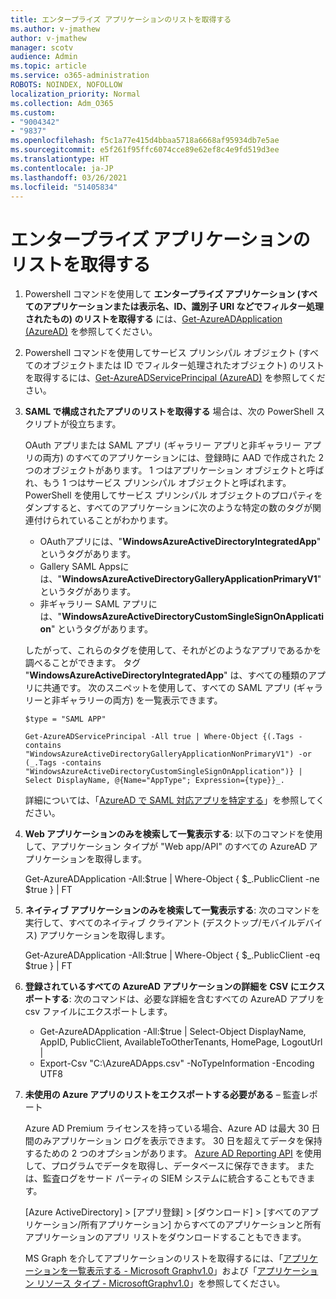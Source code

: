 ```yaml
---
title: エンタープライズ アプリケーションのリストを取得する
ms.author: v-jmathew
author: v-jmathew
manager: scotv
audience: Admin
ms.topic: article
ms.service: o365-administration
ROBOTS: NOINDEX, NOFOLLOW
localization_priority: Normal
ms.collection: Adm_O365
ms.custom:
- "9004342"
- "9837"
ms.openlocfilehash: f5c1a77e415d4bbaa5718a6668af95934db7e5ae
ms.sourcegitcommit: e5f261f95ffc6074cce89e62ef8c4e9fd519d3ee
ms.translationtype: HT
ms.contentlocale: ja-JP
ms.lasthandoff: 03/26/2021
ms.locfileid: "51405834"
---
```

# <a name="get-a-list-of-enterprise-applications"></a>エンタープライズ アプリケーションのリストを取得する

1. Powershell コマンドを使用して **エンタープライズ アプリケーション (すべてのアプリケーションまたは表示名、ID、識別子 URI などでフィルター処理されたもの) のリストを取得する** には、[Get-AzureADApplication (AzureAD)](https://docs.microsoft.com/powershell/module/azuread/get-azureadapplication) を参照してください。
2. Powershell コマンドを使用してサービス プリンシパル オブジェクト (すべてのオブジェクトまたは ID でフィルター処理されたオブジェクト) のリストを取得するには、[Get-AzureADServicePrincipal (AzureAD)](https://docs.microsoft.com/powershell/module/azuread/get-azureadserviceprincipal) を参照してください。
3. **SAML で構成されたアプリのリストを取得する** 場合は、次の PowerShell スクリプトが役立ちます。

    OAuth アプリまたは SAML アプリ (ギャラリー アプリと非ギャラリー アプリの両方) のすべてのアプリケーションには、登録時に AAD で作成された 2 つのオブジェクトがあります。 1 つはアプリケーション オブジェクトと呼ばれ、もう 1 つはサービス プリンシパル オブジェクトと呼ばれます。 PowerShell を使用してサービス プリンシパル オブジェクトのプロパティをダンプすると、すべてのアプリケーションに次のような特定の数のタグが関連付けられていることがわかります。

    - OAuthアプリには、"**WindowsAzureActiveDirectoryIntegratedApp**" というタグがあります。
    - Gallery SAML Appsには、"**WindowsAzureActiveDirectoryGalleryApplicationPrimaryV1**" というタグがあります。
    - 非ギャラリー SAML アプリには、"**WindowsAzureActiveDirectoryCustomSingleSignOnApplication**" というタグがあります。

    したがって、これらのタグを使用して、それがどのようなアプリであるかを調べることができます。 タグ "**WindowsAzureActiveDirectoryIntegratedApp**" は、すべての種類のアプリに共通です。 次のスニペットを使用して、すべての SAML アプリ (ギャラリーと非ギャラリーの両方) を一覧表示できます。

    `$type = "SAML APP"`

    `Get-AzureADServicePrincipal -All true | Where-Object {(.Tags -contains "WindowsAzureActiveDirectoryGalleryApplicationNonPrimaryV1") -or (_.Tags -contains "WindowsAzureActiveDirectoryCustomSingleSignOnApplication")} | Select DisplayName, @{Name="AppType"; Expression={type}}_.`

    詳細については、「[AzureAD で SAML 対応アプリを特定する](https://docs.microsoft.com/answers/questions/24259/identify-saml-enabled-apps-in-azure-ad.html)」を参照してください。

4. **Web アプリケーションのみを検索して一覧表示する**: 以下のコマンドを使用して、アプリケーション タイプが "Web app/API" のすべての AzureAD アプリケーションを取得します。

    Get-AzureADApplication -All:$true | Where-Object { $_.PublicClient -ne $true } | FT
5. **ネイティブ アプリケーションのみを検索して一覧表示する**: 次のコマンドを実行して、すべてのネイティブ クライアント (デスクトップ/モバイルデバイス) アプリケーションを取得します。

    Get-AzureADApplication -All:$true | Where-Object { $_.PublicClient -eq $true } | FT
6. **登録されているすべての AzureAD アプリケーションの詳細を CSV にエクスポートする**: 次のコマンドは、必要な詳細を含むすべての AzureAD アプリを csv ファイルにエクスポートします。

    - Get-AzureADApplication -All:$true | Select-Object DisplayName, AppID, PublicClient, AvailableToOtherTenants, HomePage, LogoutUrl |
    - Export-Csv "C:\AzureADApps.csv" -NoTypeInformation -Encoding UTF8

7. **未使用の Azure アプリのリストをエクスポートする必要がある** – 監査レポート

    Azure AD Premium ライセンスを持っている場合、Azure AD は最大 30 日間のみアプリケーション ログを表示できます。
    30 日を超えてデータを保持するための 2 つのオプションがあります。 [Azure AD Reporting API](https://docs.microsoft.com/azure/active-directory/reports-monitoring/concept-reporting-api) を使用して、プログラムでデータを取得し、データベースに保存できます。 または、監査ログをサード パーティの SIEM システムに統合することもできます。

    [Azure ActiveDirectory] > [アプリ登録] > [ダウンロード] > [すべてのアプリケーション/所有アプリケーション] からすべてのアプリケーションと所有アプリケーションのアプリ リストをダウンロードすることもできます。

    MS Graph を介してアプリケーションのリストを取得するには、「[アプリケーションを一覧表示する - Microsoft Graphv1.0](https://docs.microsoft.com/graph/api/application-list)」および「[アプリケーション リソース タイプ - MicrosoftGraphv1.0](https://docs.microsoft.com/graph/api/resources/application)」を参照してください。
